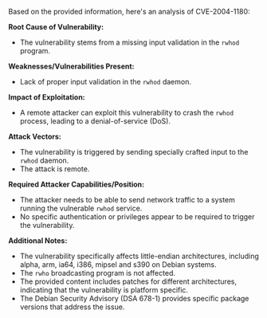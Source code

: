Based on the provided information, here's an analysis of CVE-2004-1180:

**Root Cause of Vulnerability:**
*   The vulnerability stems from a missing input validation in the `rwhod` program.

**Weaknesses/Vulnerabilities Present:**
*   Lack of proper input validation in the `rwhod` daemon.

**Impact of Exploitation:**
*   A remote attacker can exploit this vulnerability to crash the `rwhod` process, leading to a denial-of-service (DoS).

**Attack Vectors:**
*   The vulnerability is triggered by sending specially crafted input to the `rwhod` daemon.
*   The attack is remote.

**Required Attacker Capabilities/Position:**
*   The attacker needs to be able to send network traffic to a system running the vulnerable `rwhod` service.
*   No specific authentication or privileges appear to be required to trigger the vulnerability.

**Additional Notes:**

*   The vulnerability specifically affects little-endian architectures, including alpha, arm, ia64, i386, mipsel and s390 on Debian systems.
*   The `rwho` broadcasting program is not affected.
*   The provided content includes patches for different architectures, indicating that the vulnerability is platform specific.
*   The Debian Security Advisory (DSA 678-1) provides specific package versions that address the issue.